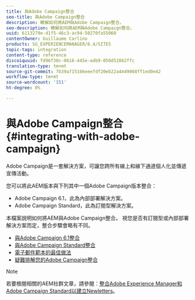 ```yaml
---
title: 與Adobe Campaign整合
seo-title: 與Adobe Campaign整合
description: 瞭解如何將AEM與Adobe Campaign整合。
seo-description: 瞭解如何將AEM與Adobe Campaign整合。
uuid: 6113279e-d1f5-46c3-ac94-50270fa55060
contentOwner: Guillaume Carlino
products: SG_EXPERIENCEMANAGER/6.4/SITES
topic-tags: integration
content-type: reference
discoiquuid: fd96f30c-0616-445e-adb9-050d52862ffc
translation-type: tm+mt
source-git-commit: 7b39a715166eeefdf20eb22a4449068ff1ed0e42
workflow-type: tm+mt
source-wordcount: '151'
ht-degree: 0%

---
```



# 與Adobe Campaign整合{#integrating-with-adobe-campaign}

Adobe Campaign是一套解決方案，可讓您跨所有線上和線下通道個人化並傳遞宣傳活動。

您可以將此AEM版本與下列其中一個Adobe Campaign版本整合：

* Adobe Campaign 6.1，此為內部部署解決方案。
* Adobe Campaign Standard，此為訂閱型解決方案。

本檔案說明如何將AEM與Adobe Campaign整合。 視您是否有訂閱型或內部部署解決方案而定，整合步驟會略有不同。

* [與Adobe Campaign 6.1整合](/help/sites-administering/campaignonpremise.md)
* [與Adobe Campaign Standard整合](/help/sites-administering/campaignstandard.md)
* [電子郵件範本的最佳做法](/help/sites-administering/best-practices-for-email-templates.md)
* [疑難排解您的Adobe Campaign整合](/help/sites-administering/troubleshooting-campaignintegration.md)

>[!NOTE]
>
>若要檢閱相關的AEM社群文章，請參閱：[整合Adobe Experience Manager和Adobe Campaign Standard以建立Newletters](https://helpx.adobe.com/experience-manager/using/aem_campaign.html)。

